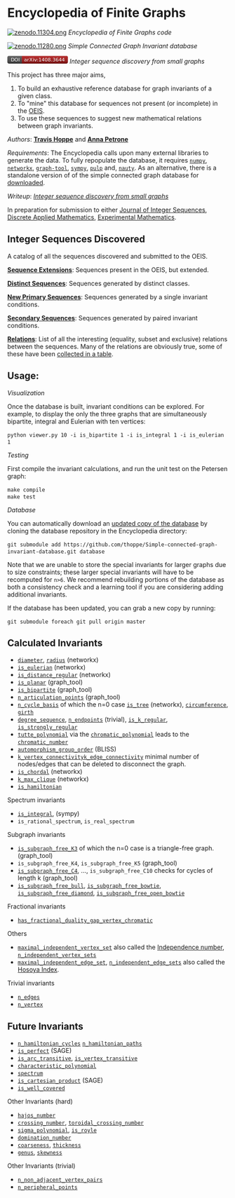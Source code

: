 Encyclopedia of Finite Graphs
=============================
[![zenodo.11304.png](https://zenodo.org/badge/doi/10.5281/zenodo.11304.png)](http://dx.doi.org/10.5281/zenodo.11304)
_Encyclopedia of Finite Graphs code_

[![zenodo.11280.png](https://zenodo.org/badge/doi/10.5281/zenodo.11280.png)](http://dx.doi.org/10.5281/zenodo.11280)
_Simple Connected Graph Invariant database_

[![1408.3644](templates/DOI_arXiv.png)](http://arxiv-web3.library.cornell.edu/abs/1408.3644)
_Integer sequence discovery from small graphs_

This project has three major aims, 

1. To build an exhaustive reference database for graph invariants of a given class. 
2. To "mine" this database for sequences not present (or incomplete) in the [OEIS](https://oeis.org/). 
3. To use these sequences to suggest new mathematical relations between graph invariants.

*Authors*: 
[**Travis Hoppe**](https://github.com/thoppe) and
[**Anna Petrone**](https://github.com/ampetr) 

*Requirements*: 
The Encyclopedia calls upon many external libraries to generate the data.
To fully repopulate the database, it requires 
[`numpy`](http://www.numpy.org/),
[`networkx`](https://networkx.github.io/),
[`graph-tool`](http://graph-tool.skewed.de/),
[`sympy`](http://sympy.org/en/index.html),
[`pulp`](http://code.google.com/p/pulp-or/) and,
[`nauty`](http://cs.anu.edu.au/~bdm/nauty/).
As an alternative, there is a standalone version of of the simple connected graph database for [downloaded](http://dx.doi.org/10.5281/zenodo.11203). 

*Writeup*: 
[_Integer sequence discovery from small graphs_](http://arxiv-web3.library.cornell.edu/abs/1408.3644)

In preparation for submission to either [Journal of Integer Sequences](https://cs.uwaterloo.ca/journals/JIS/), [Discrete Applied Mathematics](http://www.journals.elsevier.com/discrete-applied-mathematics/), [Experimental Mathematics](http://www.tandfonline.com/loi/uexm20).

## Integer Sequences Discovered

A catalog of all the sequences discovered and submitted to the OEIS.

[**Sequence Extensions**](verification/submission_ext.md): 
Sequences present in the OEIS, but extended.

[**Distinct Sequences**](verification/distinct.md):
Sequences generated by distinct classes.

[**New Primary Sequences**](verification/submission_lvl1.md):
Sequences generated by a single invariant conditions.

[**Secondary Sequences**](verification/submission_lvl2.md):
Sequences generated by paired invariant conditions.

[**Relations**](verification/relations.md):
List of all the interesting (equality, subset and exclusive) relations between the sequences. 
Many of the relations are obviously true, some of these have been [collected in a table](verification/relations_obvious.md).

## Usage:

*Visualization*

Once the database is built, invariant conditions can be explored. For example, to display the only the three graphs that are simultaneously bipartite, integral and Eulerian with ten vertices:

    python viewer.py 10 -i is_bipartite 1 -i is_integral 1 -i is_eulerian 1

*Testing*

First compile the invariant calculations, and run the unit test on the Petersen graph:

    make compile
    make test

*Database*

You can automatically download an [updated copy of the database](https://github.com/thoppe/Simple-connected-graph-invariant-database) by cloning the database repository in the Encyclopedia directory:

    git submodule add https://github.com/thoppe/Simple-connected-graph-invariant-database.git database

Note that we are unable to store the special invariants for larger graphs due to size constraints; these larger special invariants will have to be recomputed for `n>6`.
We recommend rebuilding portions of the database as both a consistency check and a learning tool if you are considering adding additional invariants. 

If the database has been updated, you can grab a new copy by running:

    git submodule foreach git pull origin master

## Calculated Invariants

+ [`diameter`](http://mathworld.wolfram.com/GraphDiameter.html), [`radius`](http://mathworld.wolfram.com/GraphRadius.html) (networkx)
+ [`is_eulerian`](http://mathworld.wolfram.com/EulerianGraph.html) (networkx)
+ [`is_distance_regular`](http://mathworld.wolfram.com/Distance-RegularGraph.html) (networkx)
+ [`is_planar`](http://mathworld.wolfram.com/PlanarGraph.html) (graph_tool)
+ [`is_bipartite`](http://mathworld.wolfram.com/BipartiteGraph.html) (graph_tool)
+ [`n_articulation_points`](http://mathworld.wolfram.com/ArticulationVertex.html) (graph_tool)
+ [`n_cycle_basis`](http://en.wikipedia.org/wiki/Cycle_space) of which the n=0 case [`is_tree`](http://mathworld.wolfram.com/Tree.html) (networkx), [`circumference`](http://mathworld.wolfram.com/GraphCircumference.html), [`girth`](http://mathworld.wolfram.com/Girth.html)
+ [`degree_sequence`](http://mathworld.wolfram.com/DegreeSequence.html), [`n_endpoints`](http://mathworld.wolfram.com/Endpoint.html) (trivial), [`is_k_regular`](http://mathworld.wolfram.com/RegularGraph.html), [`is_strongly_regular`](http://mathworld.wolfram.com/StronglyRegularGraph.html)
+ [`tutte_polynomial`](http://mathworld.wolfram.com/TuttePolynomial.html) via the [`chromatic_polynomial`](http://mathworld.wolfram.com/ChromaticPolynomial.html) leads to the [`chromatic_number`](http://mathworld.wolfram.com/ChromaticNumber.html)
+ [`automorphism_group_order`](http://mathworld.wolfram.com/GraphAutomorphism.html) (BLISS)
+ [`k_vertex_connectivity`](http://mathworld.wolfram.com/VertexConnectivity.html)[`k_edge_connectivity`](http://mathworld.wolfram.com/EdgeConnectivity.html) minimal number of nodes/edges that can be deleted to disconnect the graph.
+ [`is_chordal`](http://mathworld.wolfram.com/ChordalGraph.html) (networkx)
+ [`k_max_clique`](http://mathworld.wolfram.com/CliqueNumber.html) (networkx)
+ [`is_hamiltonian`](http://mathworld.wolfram.com/HamiltonianGraph.html)

Spectrum invariants

+ [`is_integral`](http://mathworld.wolfram.com/IntegralGraph.html), (sympy)
+ `is_rational_spectrum`, `is_real_spectrum`

Subgraph invariants

+ [`is_subgraph_free_K3`](http://mathworld.wolfram.com/Triangle-FreeGraph.html) of which the n=0 case is a triangle-free graph. (graph_tool)
+ `is_subgraph_free_K4`, `is_subgraph_free_K5` (graph_tool)
+ [`is_subgraph_free_C4`](http://mathworld.wolfram.com/Square-FreeGraph.html), ..., `is_subgraph_free_C10` checks for cycles of length k (graph_tool)
+ [`is_subgraph_free_bull`](http://mathworld.wolfram.com/BullGraph.html), [`is_subgraph_free_bowtie`](http://mathworld.wolfram.com/ButterflyGraph.html), [`is_subgraph_free_diamond`](http://mathworld.wolfram.com/DiamondGraph.html), [`is_subgraph_free_open_bowtie`]()

Fractional invariants

+ [`has_fractional_duality_gap_vertex_chromatic`](http://en.wikipedia.org/wiki/Fractional_coloring)

Others

+ [`maximal_independent_vertex_set`](http://mathworld.wolfram.com/IndependentVertexSet.html) also called the [Independence number](http://mathworld.wolfram.com/IndependenceNumber.html), [`n_independent_vertex_sets`](http://mathworld.wolfram.com/IndependentVertexSet.html)
+ [`maximal_independent_edge_set`](http://mathworld.wolfram.com/MaximumIndependentEdgeSet.html), [`n_independent_edge_sets`](http://mathworld.wolfram.com/IndependentEdgeSet.html) also called the [Hosoya Index](http://mathworld.wolfram.com/HosoyaIndex.html).

Trivial invariants

+ [`n_edges`](http://mathworld.wolfram.com/EdgeCount.html)
+ [`n_vertex`](http://mathworld.wolfram.com/VertexCount.html)

## Future Invariants

+ [`n_hamiltonian_cycles`](http://mathworld.wolfram.com/HamiltonianCycle.html) [`n_hamiltonian_paths`](http://mathworld.wolfram.com/HamiltonianPath.html)
+ [`is_perfect`](http://mathworld.wolfram.com/PerfectGraph.html) (SAGE)
+ [`is_arc_transitive`](http://mathworld.wolfram.com/Arc-TransitiveGraph.html), [`is_vertex_transitive`](http://mathworld.wolfram.com/Vertex-TransitiveGraph.html)
+ [`characteristic_polynomial`](http://mathworld.wolfram.com/CharacteristicPolynomial.html)
+ [`spectrum`](http://mathworld.wolfram.com/GraphSpectrum.html)
+ [`is_cartesian_product`](mathworld.wolfram.com/GraphCartesianProduct.html) (SAGE)
+ [`is_well_covered`](http://mathworld.wolfram.com/Well-CoveredGraph.html)

Other Invariants (hard)

+ [`hajos_number`](http://mathworld.wolfram.com/HajosNumber.html)
+ [`crossing_number`](http://mathworld.wolfram.com/GraphCrossingNumber.html), [`toroidal_crossing_number`](http://mathworld.wolfram.com/ToroidalCrossingNumber.html)
+ [`sigma_polynomial`](http://mathworld.wolfram.com/SigmaPolynomial.html), [`is_royle`](http://mathworld.wolfram.com/RoyleGraphs.html)
+ [`domination_number`](http://mathworld.wolfram.com/DominationNumber.html)
+ [`coarseness`](http://mathworld.wolfram.com/GraphCoarseness.html), [`thickness`](http://mathworld.wolfram.com/GraphThickness.html)
+ [`genus`](http://mathworld.wolfram.com/GraphGenus.html), [`skewness`](http://mathworld.wolfram.com/GraphSkewness.html)

Other Invariants (trivial)
+ [`n_non_adjacent_vertex_pairs`](http://mathworld.wolfram.com/NonadjacentVertexPairs.html)
+ [`n_peripheral_points`](http://mathworld.wolfram.com/PeripheralPoint.html)

